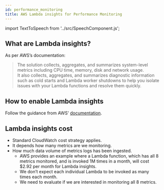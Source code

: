 ```yaml
---
id: performance_monitoring
title: AWS Lambda insights for Performance Monitoring
---
```


import TextToSpeech from '../src/SpeechComponent.js';

<TextToSpeech>

## What are Lambda insights?

As per AWS’s documentation:

> The solution collects, aggregates, and summarizes system-level metrics including CPU time, memory, disk and network usage. <br/>It also collects, aggregates, and summarizes diagnostic information such as cold starts and Lambda worker shutdowns to help you isolate issues with your Lambda functions and resolve them quickly.

## How to enable Lambda insights

Follow the guidance from AWS' [documentation](https://docs.aws.amazon.com/lambda/latest/dg/monitoring-insights.html).


## Lambda insights cost

- Standard CloudWatch cost strategy applies.
- It depends how many metrics are we monitoring.
-  How much data volume of metrics logs has been ingested.
    * AWS provides an example where a Lambda function, which has all 8 metrics monitored, and is invoked 1M times in a month, will cost $2.92 per month for Lambda insights.
    * We don’t expect each individual Lambda to be invoked as many times each month.
    * We need to evaluate if we are interested in monitoring all 8 metrics.

</TextToSpeech>